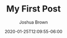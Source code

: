 ---
title: "My First Post"
date: 2020-01-25T12:09:55-06:00
author: "Joshua Brown"


description: "Description of the post (displayed in the post's card)"
categories: ["Life", "Nature"]
displayInMenu: false
displayInList: true

resources:
- name: featuredImage
  src: "/uploads/My-First-Post.jpg"
  params:
    description: "My First Post"
---